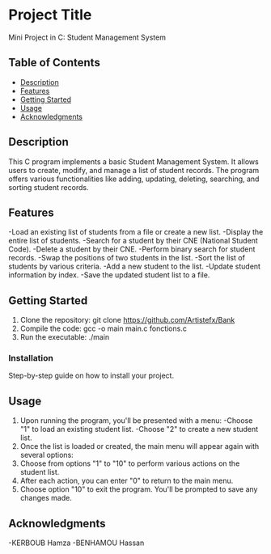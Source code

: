 # Project Title

Mini Project in C: Student Management System

## Table of Contents

- [Description](#description)
- [Features](#features)
- [Getting Started](#getting-started)
- [Usage](#usage)
- [Acknowledgments](#acknowledgments)

## Description

This C program implements a basic Student Management System. It allows users to create, modify, and manage a list of student records. The program offers various functionalities like adding, updating, deleting, searching, and sorting student records.

## Features

-Load an existing list of students from a file or create a new list.
-Display the entire list of students.
-Search for a student by their CNE (National Student Code).
-Delete a student by their CNE.
-Perform binary search for student records.
-Swap the positions of two students in the list.
-Sort the list of students by various criteria.
-Add a new student to the list.
-Update student information by index.
-Save the updated student list to a file.

## Getting Started

1) Clone the repository: git clone https://github.com/Artistefx/Bank
2) Compile the code: gcc -o main main.c fonctions.c
3) Run the executable: ./main

 
### Installation

Step-by-step guide on how to install your project.

## Usage

1) Upon running the program, you'll be presented with a menu:
  -Choose "1" to load an existing student list.
-Choose "2" to create a new student list.
2) Once the list is loaded or created, the main menu will appear again with several options:
3) Choose from options "1" to "10" to perform various actions on the student list.
4) After each action, you can enter "0" to return to the main menu.
5) Choose option "10" to exit the program. You'll be prompted to save any changes made.

## Acknowledgments

-KERBOUB Hamza
-BENHAMOU Hassan
